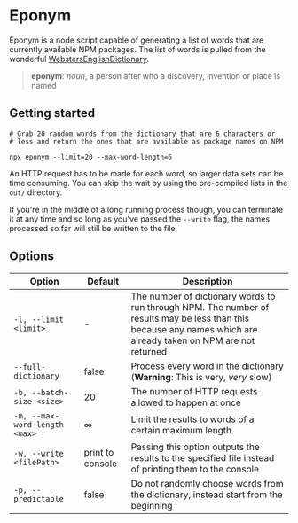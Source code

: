 # Eponym

Eponym is a node script capable of generating a list of words that are currently available NPM packages. The list of words is pulled from the wonderful [WebstersEnglishDictionary](https://github.com/matthewreagan/WebstersEnglishDictionary).

> **eponym**: _noun_, a person after who a discovery, invention or place is named

## Getting started

```
# Grab 20 random words from the dictionary that are 6 characters or
# less and return the ones that are available as package names on NPM

npx eponym --limit=20 --max-word-length=6
```

An HTTP request has to be made for each word, so larger data sets can be time consuming. You can skip the wait by using the pre-compiled lists in the `out/` directory.

If you're in the middle of a long running process though, you can terminate it at any time and so long as you've passed the `--write` flag, the names processed so far will still be written to the file.

## Options

| Option                        | Default          | Description                                                                                                                                                      |
| ----------------------------- | ---------------- | ---------------------------------------------------------------------------------------------------------------------------------------------------------------- |
| `-l, --limit <limit>`         | -                | The number of dictionary words to run through NPM. The number of results may be less than this because any names which are already taken on NPM are not returned |
| `--full-dictionary`           | false            | Process every word in the dictionary (**Warning**: This is very, _very_ slow)                                                                                    |
| `-b, --batch-size <size>`     | 20               | The number of HTTP requests allowed to happen at once                                                                                                            |
| `-m, --max-word-length <max>` | ∞                | Limit the results to words of a certain maximum length                                                                                                           |
| `-w, --write <filePath>`      | print to console | Passing this option outputs the results to the specified file instead of printing them to the console                                                            |
| `-p, --predictable`           | false            | Do not randomly choose words from the dictionary, instead start from the beginning                                                                               |
